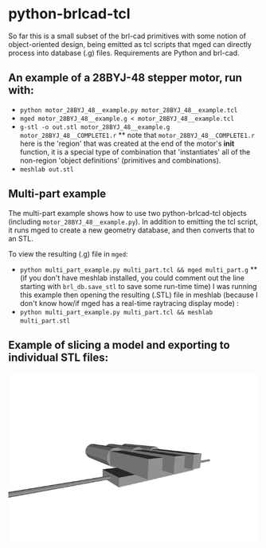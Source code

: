 # python-brlcad-tcl
So far this is a small subset of the brl-cad primitives with some notion of object-oriented design, being emitted as tcl scripts that mged can directly process into database (.g) files. Requirements are Python and brl-cad.



## An example of a 28BYJ-48 stepper motor, run with:  

* `python motor_28BYJ_48__example.py motor_28BYJ_48__example.tcl`
* `mged motor_28BYJ_48__example.g < motor_28BYJ_48__example.tcl`
* `g-stl -o out.stl motor_28BYJ_48__example.g motor_28BYJ_48__COMPLETE1.r`
** note that `motor_28BYJ_48__COMPLETE1.r` here is the 'region' that was created at the end of the motor's  __init__ function, it is a special type of combination that 'instantiates' all of the non-region 'object definitions' (primitives and combinations).
* `meshlab out.stl`


## Multi-part example

The multi-part example shows how to use two python-brlcad-tcl objects (including `motor_28BYJ_48__example.py`). In addition to emitting the tcl script, it runs mged to create a new geometry database, and then converts that to an STL.

To view the resulting (.g) file in `mged`:
* `python multi_part_example.py multi_part.tcl && mged multi_part.g`
** (if you don't have meshlab installed, you could comment out the line starting with `brl_db.save_stl` to save some run-time time)
I was running this example then opening the resulting (.STL) file in meshlab (because I don't know how/if mged has a real-time raytracing display mode) :
* `python multi_part_example.py multi_part.tcl && meshlab multi_part.stl`

## Example of slicing a model and exporting to individual STL files:
![Alt text](examples/output/microfluidic_pump/microfluidic_pump_slices_manually_created_animation.gif?raw=true "Animated GIF of the STL slices being shown and hidden")